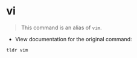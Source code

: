 # vi

> This command is an alias of `vim`.

- View documentation for the original command:

`tldr vim`
